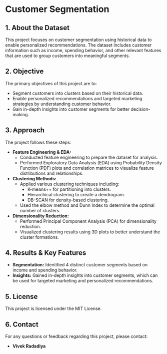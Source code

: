 # Customer Segmentation

## 1. About the Dataset
This project focuses on customer segmentation using historical data to enable personalized recommendations. The dataset includes customer information such as income, spending behavior, and other relevant features that are used to group customers into meaningful segments.

## 2. Objective
The primary objectives of this project are to:
- Segment customers into clusters based on their historical data.
- Enable personalized recommendations and targeted marketing strategies by understanding customer behavior.
- Gain in-depth insights into customer segments for better decision-making.

## 3. Approach
The project follows these steps:
- **Feature Engineering & EDA:**
  - Conducted feature engineering to prepare the dataset for analysis.
  - Performed Exploratory Data Analysis (EDA) using Probability Density Function (PDF) plots and correlation matrices to visualize feature distributions and relationships.
- **Clustering Methods:**
  - Applied various clustering techniques including:
    - K-means++ for partitioning into clusters.
    - Hierarchical clustering to create a dendrogram.
    - DB-SCAN for density-based clustering.
  - Used the elbow method and Dunn Index to determine the optimal number of clusters.
- **Dimensionality Reduction:**
  - Performed Principal Component Analysis (PCA) for dimensionality reduction.
  - Visualized clustering results using 3D plots to better understand the cluster formations.

## 4. Results & Key Features
- **Segmentation:** Identified 4 distinct customer segments based on income and spending behavior.
- **Insights:** Gained in-depth insights into customer segments, which can be used for targeted marketing and personalized recommendations.

## 5. License
This project is licensed under the MIT License.

## 6. Contact
For any questions or feedback regarding this project, please contact:
- **Vivek Radadiya**
